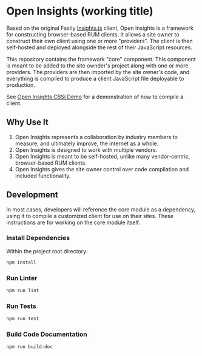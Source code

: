 # Open Insights (working title)

Based on the original Fastly [Insights.js](https://github.com/fastly/insights.js)
client, Open Insights is a framework for constructing browser-based RUM clients.
It allows a site owner to construct their own client using one or more "providers".
The client is then self-hosted and deployed alongside the rest of their JavaScript
resources.

This repository contains the framework "core" component. This component is meant
to be added to the site ownder's project along with one or more providers. The
providers are then imported by the site owner's code, and everything is compiled
to produce a client JavaScript file deployable to production.

See [Open Insights CBSi Demo](https://github.com/cbsinteractive/open-insights-cbsi-demo)
for a demonstration of how to compile a client.

## Why Use It

1. Open Insights represents a collaboration by industry members to measure, and ultimately
   improve, the internet as a whole.
1. Open Insights is designed to work with multiple vendors.
1. Open Insights is meant to be self-hosted, unlike many vendor-centric, browser-based
   RUM clients.
1. Open Insights gives the site owner control over code compilation and included
   functionality.

## Development

In most cases, developers will reference the core module as a dependency, using it to
compile a customized client for use on their sites. These instructions are for working
on the core module itself.

### Install Dependencies

Within the project root directory:

```bash
npm install
```

### Run Linter

```bash
npm run lint
```

### Run Tests

```bash
npm run test
```

### Build Code Documentation

```bash
npm run build:doc
```
